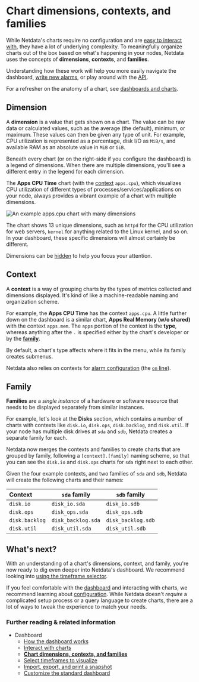 <!--
title: "Chart dimensions, contexts, and families"
description: >- 
    "Netdata organizes charts into dimensions, contexts, and families to automatically
     and meaningfully organize thousands of metrics into interactive charts."
type: "explanation"
custom_edit_url: "https://github.com/netdata/netdata/blob/master/docs/dashboard/dimensions-contexts-families.md"
sidebar_label: "Chart dimensions, contexts, and families"
learn_status: "Published"
learn_topic_type: "Concepts"
learn_rel_path: "Concepts"
-->

# Chart dimensions, contexts, and families

While Netdata's charts require no configuration and are [easy to interact with](https://github.com/netdata/netdata/blob/master/docs/dashboard/interact-charts.md),
they have a lot of underlying complexity. To meaningfully organize charts out of the box based on what's happening in
your nodes, Netdata uses the concepts of **dimensions**, **contexts**, and **families**. 

Understanding how these work will help you more easily navigate the dashboard, [write new
alarms](https://github.com/netdata/netdata/blob/master/health/REFERENCE.md), or play around with the [API](https://github.com/netdata/netdata/blob/master/web/api/README.md).

For a refresher on the anatomy of a chart, see [dashboards and charts](https://github.com/netdata/netdata/blob/master/docs/dashboard/how-dashboard-works.md).

## Dimension

A **dimension** is a value that gets shown on a chart. The value can be raw data or calculated values, such as the
average (the default), minimum, or maximum. These values can then be given any type of unit. For example, CPU
utilization is represented as a percentage, disk I/O as `MiB/s`, and available RAM as an absolute value in `MiB` or
`GiB`.

Beneath every chart (or on the right-side if you configure the dashboard) is a legend of dimensions. When there are
multiple dimensions, you'll see a different entry in the legend for each dimension.

The **Apps CPU Time** chart (with the [context](#context) `apps.cpu`), which visualizes CPU utilization of
different types of processes/services/applications on your node, always provides a vibrant example of a chart with
multiple dimensions.

![An example apps.cpu chart with many
dimensions](https://user-images.githubusercontent.com/1153921/114207816-a5cb7400-9911-11eb-8800-06f60b745f9c.png)

The chart shows 13 unique dimensions, such as `httpd` for the CPU utilization for web servers, `kernel` for anything
related to the Linux kernel, and so on. In your dashboard, these specific dimensions will almost certainly be different.

Dimensions can be [hidden](https://github.com/netdata/netdata/blob/master/docs/dashboard/interact-charts.md#show-and-hide-dimensions) to help you focus your
attention.

## Context

A **context** is a way of grouping charts by the types of metrics collected and dimensions displayed. It's kind of like
a machine-readable naming and organization scheme.

For example, the **Apps CPU Time** has the context `apps.cpu`. A little further down on the dashboard is a similar
chart, **Apps Real Memory (w/o shared)** with the context `apps.mem`. The `apps` portion of the context is the **type**,
whereas anything after the `.` is specified either by the chart's developer or by the [**family**](#family). 

By default, a chart's type affects where it fits in the menu, while its family creates submenus.

Netdata also relies on contexts for [alarm configuration](https://github.com/netdata/netdata/blob/master/health/REFERENCE.md) (the [`on`
line](https://github.com/netdata/netdata/blob/master/health/REFERENCE.md#alarm-line-on)).

## Family

**Families** are a _single instance_ of a hardware or software resource that needs to be displayed separately from
similar instances.

For example, let's look at the **Disks** section, which contains a number of charts with contexts like `disk.io`,
`disk.ops`, `disk.backlog`, and `disk.util`.  If your node has multiple disk drives at `sda` and `sdb`, Netdata creates
a separate family for each.

Netdata now merges the contexts and families to create charts that are grouped by family, following a
`[context].[family]` naming scheme, so that you can see the `disk.io` and `disk.ops` charts for `sda` right next to each
other.

Given the four example contexts, and two families of `sda` and `sdb`, Netdata will create the following charts and their
names:

| Context        | `sda` family       | `sdb` family       |
| :------------- | ------------------ | ------------------ |
| `disk.io`      | `disk_io.sda`      | `disk_io.sdb`      |
| `disk.ops`     | `disk_ops.sda`     | `disk_ops.sdb`     |
| `disk.backlog` | `disk_backlog.sda` | `disk_backlog.sdb` |
| `disk.util`    | `disk_util.sda`    | `disk_util.sdb`    |

## What's next?

With an understanding of a chart's dimensions, context, and family, you're now ready to dig even deeper into Netdata's
dashboard. We recommend looking into [using the timeframe selector](https://github.com/netdata/netdata/blob/master/docs/dashboard/visualization-date-and-time-controls.md).

If you feel comfortable with the [dashboard](https://github.com/netdata/netdata/blob/master/docs/dashboard/how-dashboard-works.md) and interacting with charts, we
recommend learning about [configuration](https://github.com/netdata/netdata/blob/master/docs/configure/nodes.md). While Netdata doesn't _require_ a complicated setup
process or a query language to create charts, there are a lot of ways to tweak the experience to match your needs.

### Further reading & related information

- Dashboard
  - [How the dashboard works](https://github.com/netdata/netdata/blob/master/docs/dashboard/how-dashboard-works.md)
  - [Interact with charts](https://github.com/netdata/netdata/blob/master/docs/dashboard/interact-charts.md)
  - **[Chart dimensions, contexts, and families](https://github.com/netdata/netdata/blob/master/docs/dashboard/dimensions-contexts-families.md)**
  - [Select timeframes to visualize](https://github.com/netdata/netdata/blob/master/docs/dashboard/visualization-date-and-time-controls.md)
  - [Import, export, and print a snapshot](https://github.com/netdata/netdata/blob/master/docs/dashboard/import-export-print-snapshot.md)
  - [Customize the standard dashboard](https://github.com/netdata/netdata/blob/master/docs/dashboard/customize.md)
